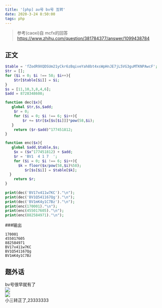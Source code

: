 ```yaml
---
title: '[php] av号 bv号 互转'
date: 2020-3-24 8:50:00
tags: php
---
```

> 参考(caoxi)自 mcfx的回答 https://www.zhihu.com/question/381784377/answer/1099438784  

<!--more-->
## 正文
```php
$table = 'fZodR9XQDSUm21yCkr6zBqiveYah8bt4xsWpHnJE7jL5VG3guMTKNPAwcF';
$tr = [];
for ($i = 0; $i !== 58; $i++){
	$tr[$table[$i]] = $i;
}
$s = [11,10,3,8,4,6];
$add = 8728348608;

function dec($x){
   global $tr,$s,$add;
	$r = 0;
	for ($i = 0; $i !== 6; $i++){
		$r += $tr[$x[$s[$i]]]*pow(58,$i);
   }
	return ($r-$add)^177451812;
}

function enc($x){
   global $add,$table,$s;
	$x = ($x^177451812) + $add;
	$r = 'BV1  4 1 7  ';
	for ($i = 0; $i !== 6; $i++){
      $k = floor($x/pow(58,$i)%58);
		 $r[$s[$i]] = $table[$k];
  }
	return $r;
}
                      
print(dec('BV17x411w7KC')."\n");
print(dec('BV1Q541167Qg')."\n");
print(dec('BV1mK4y1C7Bz')."\n");
print(enc(170001)."\n");
print(enc(455017605)."\n");
print(enc(882584971)."\n");
```
###输出
```
170001
455017605
882584971
BV17x411w7KC
BV1Q541167Qg
BV1mK4y1C7Bz
```

## 题外话
bv号很早就有了  
![](https://i.loli.net/2020/03/24/MwgDIyX4RPsx6ZU.png)  
![](https://i.loli.net/2020/03/24/wgKLPGQxFb8DsYW.png)  
小三转正了,23333333  

